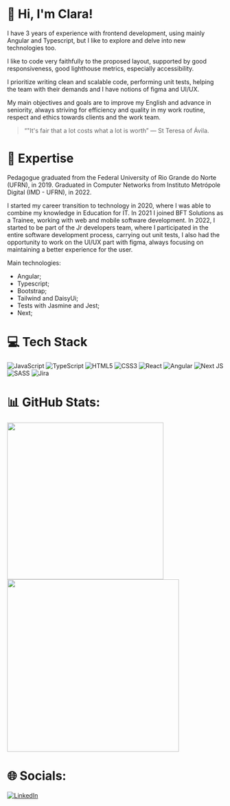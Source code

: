 # 👋 Hi, I'm Clara!

I have 3 years of experience with frontend development, using mainly Angular and Typescript, but I like to explore and delve into new technologies too.

I like to code very faithfully to the proposed layout, supported by good responsiveness, good lighthouse metrics, especially accessibility.

I prioritize writing clean and scalable code, performing unit tests, helping the team with their demands and I have notions of figma and UI/UX.

My main objectives and goals are to improve my English and advance in seniority, always striving for efficiency and quality in my work routine, respect and ethics towards clients and the work team.

> “"It's fair that a lot costs what a lot is worth” — St Teresa of Ávila.

# 🚀 Expertise

Pedagogue graduated from the Federal University of Rio Grande do Norte (UFRN), in 2019.
Graduated in Computer Networks from Instituto Metrópole Digital (IMD - UFRN), in 2022.

I started my career transition to technology in 2020, where I was able to combine my knowledge in Education for IT. In 2021 I joined BFT Solutions as a Trainee, working with web and mobile software development. In 2022, I started to be part of the Jr developers team, where I participated in the entire software development process, carrying out unit tests, I also had the opportunity to work on the UI/UX part with figma, always focusing on maintaining a better experience for the user.

Main technologies:

- Angular;
- Typescript;
- Bootstrap;
- Tailwind and DaisyUi;
- Tests with Jasmine and Jest;
- Next;

# 💻 Tech Stack

![JavaScript](https://img.shields.io/badge/javascript-%23323330.svg?style=for-the-badge&logo=javascript&logoColor=%23F7DF1E) ![TypeScript](https://img.shields.io/badge/typescript-%23007ACC.svg?style=for-the-badge&logo=typescript&logoColor=white) ![HTML5](https://img.shields.io/badge/html5-%23E34F26.svg?style=for-the-badge&logo=html5&logoColor=white) ![CSS3](https://img.shields.io/badge/css3-%231572B6.svg?style=for-the-badge&logo=css3&logoColor=white) ![React](https://img.shields.io/badge/react-%2320232a.svg?style=for-the-badge&logo=react&logoColor=%2361DAFB) ![Angular](https://img.shields.io/badge/angular-%2320232a.svg?style=for-the-badge&logo=angular&logoColor=%23F7DF1E) ![Next JS](https://img.shields.io/badge/Next-black?style=for-the-badge&logo=next.js&logoColor=white) ![SASS](https://img.shields.io/badge/SASS-hotpink.svg?style=for-the-badge&logo=SASS&logoColor=white) ![Jira](https://img.shields.io/badge/jira-%230A0FFF.svg?style=for-the-badge&logo=jira&logoColor=white)

# 📊 GitHub Stats:

<img src="https://github-readme-stats-wheat-two-53.vercel.app/api?username=ClaraFelix&theme=neon&hide_border=false&include_all_commits=false&count_private=false"  width="364px" /> <img src="https://github-readme-streak-stats.herokuapp.com/?user=ClaraFelix&theme=neon&hide_border=false"  width="400px" />

# 🌐 Socials:

[![LinkedIn](https://img.shields.io/badge/LinkedIn-%230077B5.svg?logo=linkedin&logoColor=white)](https://linkedin.com/in/clara-patricia-felix)
